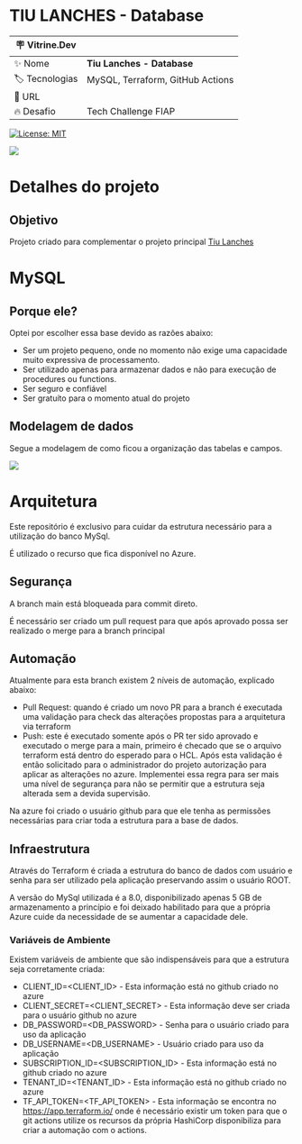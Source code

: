 # TIU LANCHES - Database
| :placard: Vitrine.Dev |     |
| -------------  | --- |
| :sparkles: Nome        | **Tiu Lanches - Database**
| :label: Tecnologias | MySQL, Terraform, GitHub Actions
| :rocket: URL         | 
| :fire: Desafio     | Tech Challenge FIAP

[![License: MIT](https://img.shields.io/badge/License-MIT-yellow.svg)](https://opensource.org/licenses/MIT)

<!-- Inserir imagem com a #vitrinedev ao final do link -->
![](https://codedataops.files.wordpress.com/2023/03/slide1-7.png#vitrinedev)

# Detalhes do projeto
## Objetivo
Projeto criado para complementar o projeto principal [Tiu Lanches](https://github.com/luisferrarezi/tiulanches)

# MySQL
## Porque ele?
Optei por escolher essa base devido as razões abaixo:

- Ser um projeto pequeno, onde no momento não exige uma capacidade muito expressiva de processamento.
- Ser utilizado apenas para armazenar dados e não para execução de procedures ou functions.
- Ser seguro e confiável
- Ser gratuíto para o momento atual do projeto 

## Modelagem de dados

Segue a modelagem de como ficou a organização das tabelas e campos.

![](https://luisferrarezi.notion.site/image/https%3A%2F%2Fprod-files-secure.s3.us-west-2.amazonaws.com%2F62941c71-5c2d-41d6-8c4f-a5f5b14de56c%2F1feac792-8695-4cb6-8c6d-75e908229bc8%2FUntitled.png?table=block&id=f356e806-1c5c-4ea9-829e-ed645f89b5fe&spaceId=62941c71-5c2d-41d6-8c4f-a5f5b14de56c&width=1730&userId=&cache=v2)

# Arquitetura
Este repositório é exclusivo para cuidar da estrutura necessário para a utilização do banco MySql.

É utilizado o recurso que fica disponível no Azure.

## Segurança
A branch main está bloqueada para commit direto.

É necessário ser criado um pull request para que após aprovado possa ser realizado o merge para a branch principal

## Automação
Atualmente para esta branch existem 2 níveis de automação, explicado abaixo:

- Pull Request: quando é criado um novo PR para a branch é executada uma validação para check das alterações propostas para a arquitetura via terraform
- Push: este é executado somente após o PR ter sido aprovado e executado o merge para a main, primeiro é checado que se o arquivo terraform está dentro do esperado para o HCL. Após esta validação é então solicitado para o administrador do projeto autorização para aplicar as alterações no azure. Implementei essa regra para ser mais uma nível de segurança para não se permitir que a estrutura seja alterada sem a devida supervisão.

Na azure foi criado o usuário github para que ele tenha as permissões necessárias para criar toda a estrutura para a base de dados.

## Infraestrutura
Através do Terraform é criada a estrutura do banco de dados com usuário e senha para ser utilizado pela aplicação preservando assim o usuário ROOT.

A versão do MySql utilizada é a 8.0, disponibilizado apenas 5 GB de armazenamento a princípio e foi deixado habilitado para que a própria Azure cuide da necessidade de se aumentar a capacidade dele.

### Variáveis de Ambiente
Existem variáveis de ambiente que são indispensáveis para que a estrutura seja corretamente criada:
- CLIENT_ID=<CLIENT_ID> - Esta informação está no github criado no azure
- CLIENT_SECRET=<CLIENT_SECRET> - Esta informação deve ser criada para o usuário github no azure
- DB_PASSWORD=<DB_PASSWORD> - Senha para o usuário criado para uso da aplicação
- DB_USERNAME=<DB_USERNAME> - Usuário criado para uso da aplicação
- SUBSCRIPTION_ID=<SUBSCRIPTION_ID> - Esta informação está no github criado no azure
- TENANT_ID=<TENANT_ID> - Esta informação está no github criado no azure
- TF_API_TOKEN=<TF_API_TOKEN> - Esta informação se encontra no https://app.terraform.io/ onde é necessário existir um token para que o git actions utilize os recursos da própria HashiCorp disponibiliza para criar a automação com o actions.
